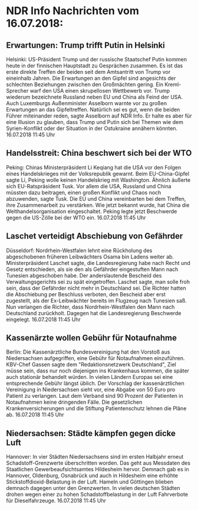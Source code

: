 # NDR Info Nachrichten vom 16.07.2018:


## Erwartungen: Trump trifft Putin in Helsinki
Helsinki: US-Präsident Trump und der russische Staatschef Putin kommen heute in der finnischen Hauptstadt zu Gesprächen zusammen. Es ist das erste direkte Treffen der beiden seit dem Amtsantritt von Trump vor eineinhalb Jahren. Die Erwartungen an den Gipfel sind angesichts der schlechten Beziehungen zwischen den Großmächten gering. Ein Kreml-Sprecher warf den USA einen skrupellosen Wettbewerb vor. Trump wiederum bezeichnete Russland neben EU und China als Feind der USA. Auch Luxemburgs Außenminister Asselborn warnte vor zu großen Erwartungen an das Gipfeltreffen. Natürlich sei es gut, wenn die beiden Führer miteinander reden, sagte Asselborn auf NDR Info. Er halte es aber für eine Illusion zu glauben, dass Trump und Putin sich bei Themen wie dem Syrien-Konflikt oder der Situation in der Ostukraine annähern könnten. 16.07.2018 11:45 Uhr 

## Handelsstreit: China beschwert sich bei der WTO
Peking:   Chinas Ministerpräsident Li Keqiang hat die USA vor den Folgen eines Handelskrieges mit der Volksrepublik gewarnt. Beim EU-China-Gipfel sagte Li, Peking wolle keinen Handelskrieg mit Washington. Ähnlich äußerte sich EU-Ratspräsident Tusk. Vor allem die USA, Russland und China müssten dazu beitragen, einen großen Konflikt und Chaos noch abzuwenden, sagte Tusk. Die EU und China vereinbarten bei dem Treffen, ihre Zusammenarbeit zu verstärken. Wie jetzt bekannt wurde, hat China die Welthandelsorganisation eingeschaltet. Peking legte jetzt Beschwerde gegen die US-Zölle bei der WTO ein. 16.07.2018 11:45 Uhr 

## Laschet verteidigt Abschiebung von Gefährder
Düsseldorf: Nordrhein-Westfalen lehnt eine Rückholung des abgeschobenen früheren Leibwächters Osama bin Ladens weiter ab. Ministerpräsident Laschet sagte, die Landesregierung habe nach Recht und Gesetz entschieden, als sie den als Gefährder eingestuften Mann nach Tunesien abgeschoben habe. Der anderslautende Bescheid des Verwaltungsgerichts sei zu spät eingetroffen. Laschet sagte, man solle froh sein, dass der Gefährder nicht mehr in Deutschland sei. Die Richter hatten die Abschiebung per Beschluss verboten, den Bescheid aber erst zugestellt, als der Ex-Leibwächter bereits im Flugzeug nach Tunesien saß. Nun verlangen die Richter, dass Nordrhein-Westfalen den Mann nach Deutschland zurückholt. Dagegen hat die Landesregierung Beschwerde eingelegt. 16.07.2018 11:45 Uhr 

## Kassenärzte wollen Gebühr für Notaufnahme
Berlin: 	Die Kassenärztliche Bundesvereinigung hat den Vorstoß aus Niedersachsen aufgegriffen, eine Gebühr für Notaufnahmen einzuführen. KBV-Chef Gassen sagte dem "Redaktionsnetzwerk Deutschland", Ziel müsse sein, dass nur noch diejenigen ins Krankenhaus kommen, die später auch stationär behandelt würden. In vielen Ländern Europas sei eine entsprechende Gebühr längst üblich. Der Vorschlag der kassenärztlichen Vereinigung in Niedersachsen sieht vor, eine Abgabe von 50 Euro pro Patient zu verlangen. Laut dem Verband sind 90 Prozent der Patienten in Notaufnahmen keine dringenden Fälle. Die gesetzlichen Krankenversicherungen und die Stiftung Patientenschutz lehnen die Pläne ab. 16.07.2018 11:45 Uhr 

## Niedersachsen: Städte kämpfen gegen dicke Luft
Hannover: In vier Städten Niedersachsens sind im ersten Halbjahr erneut Schadstoff-Grenzwerte überschritten worden. Das geht aus Messdaten des Staatlichen Gewerbeaufsichtsamtes Hildesheim hervor. Demnach gab es in Hannover, Oldenburg, Osnabrück und auch in Hildesheim eine erhöhte Stickstoffdioxid-Belastung in der Luft. Hameln und Göttingen blieben demnach dagegen unter den Grenzwerten. In vielen deutschen Städten drohen wegen einer zu hohen Schadstoffbelastung in der Luft Fahrverbote für Dieselfahrzeuge. 16.07.2018 11:45 Uhr 

